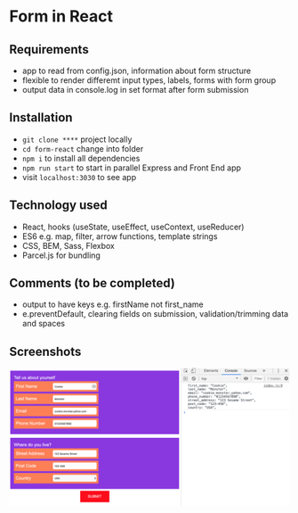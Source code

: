 # Form in React

## Requirements

- app to read from config.json, information about form structure
- flexible to render differemt input types, labels, forms with form group
- output data in console.log in set format after form submission

## Installation

- `git clone ****` project locally
- `cd form-react` change into folder
- `npm i` to install all dependencies
- `npm run start` to start in parallel Express and Front End app
- visit `localhost:3030` to see app

## Technology used

- React, hooks (useState, useEffect, useContext, useReducer)
- ES6 e.g. map, filter, arrow functions, template strings
- CSS, BEM, Sass, Flexbox
- Parcel.js for bundling

## Comments (to be completed)

- output to have keys e.g. firstName not first_name
- e.preventDefault, clearing fields on submission, validation/trimming data and spaces

## Screenshots

![Screenshot](src/assets/screenshot-1.png)
